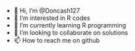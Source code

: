 - 👋 Hi, I’m @Doncash127
- 👀 I’m interested in R codes
- 🌱 I’m currently learning R programming
- 💞️ I’m looking to collaborate on solutions 
- 📫 How to reach me on github

<!---
Doncash127/Doncash127 is a ✨ special ✨ repository because its `README.md` (this file) appears on your GitHub profile.
You can click the Preview link to take a look at your changes.
--->
